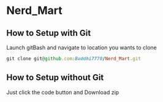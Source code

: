# Nerd_Mart

  ## How to Setup with Git
  Launch gitBash and navigate to location you wants to clone

```ruby
git clone git@github.com:Buddhi7770/Nerd_Mart.git
```

## How to Setup without Git
Just click the code button and Download zip

[//]: <> (Don't change if you have no idea what you're doing)

